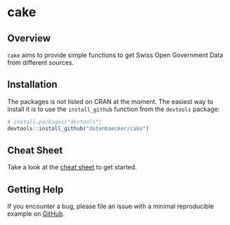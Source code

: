 
<!-- README.md is generated from README.Rmd. Please edit that file -->

# cake

## Overview

`cake` aims to provide simple functions to get Swiss Open Government
Data from different sources.

## Installation

The packages is not listed on CRAN at the moment. The easiest way to
install it is to use the `install_github` function from the `devtools`
package:

``` r
# install.packages("devtools")
devtools::install_github("datenbaecker/cake")
```

## Cheat Sheet

Take a look at the [cheat sheet](./cheatsheet.pdf) to get started.

## Getting Help

If you encounter a bug, please file an issue with a minimal reproducible
example on [GitHub](https://github.com/datenbaecker/cake/issues).

